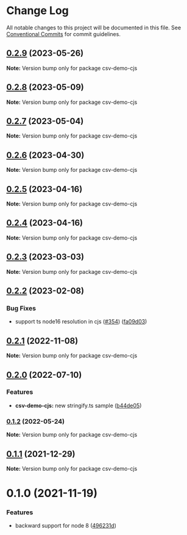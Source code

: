 # Change Log

All notable changes to this project will be documented in this file.
See [Conventional Commits](https://conventionalcommits.org) for commit guidelines.

## [0.2.9](https://github.com/adaltas/node-csv/compare/csv-demo-cjs@0.2.8...csv-demo-cjs@0.2.9) (2023-05-26)

**Note:** Version bump only for package csv-demo-cjs





## [0.2.8](https://github.com/adaltas/node-csv/compare/csv-demo-cjs@0.2.7...csv-demo-cjs@0.2.8) (2023-05-09)

**Note:** Version bump only for package csv-demo-cjs





## [0.2.7](https://github.com/adaltas/node-csv/compare/csv-demo-cjs@0.2.6...csv-demo-cjs@0.2.7) (2023-05-04)

**Note:** Version bump only for package csv-demo-cjs





## [0.2.6](https://github.com/adaltas/node-csv/compare/csv-demo-cjs@0.2.5...csv-demo-cjs@0.2.6) (2023-04-30)

**Note:** Version bump only for package csv-demo-cjs





## [0.2.5](https://github.com/adaltas/node-csv/compare/csv-demo-cjs@0.2.3...csv-demo-cjs@0.2.5) (2023-04-16)

**Note:** Version bump only for package csv-demo-cjs





## [0.2.4](https://github.com/adaltas/node-csv/compare/csv-demo-cjs@0.2.3...csv-demo-cjs@0.2.4) (2023-04-16)

**Note:** Version bump only for package csv-demo-cjs





## [0.2.3](https://github.com/adaltas/node-csv/compare/csv-demo-cjs@0.2.2...csv-demo-cjs@0.2.3) (2023-03-03)

**Note:** Version bump only for package csv-demo-cjs





## [0.2.2](https://github.com/adaltas/node-csv/compare/csv-demo-cjs@0.2.1...csv-demo-cjs@0.2.2) (2023-02-08)


### Bug Fixes

* support ts node16 resolution in cjs ([#354](https://github.com/adaltas/node-csv/issues/354)) ([fa09d03](https://github.com/adaltas/node-csv/commit/fa09d03aaf0008b2790656871ca6b2c4be12d14c))



## [0.2.1](https://github.com/adaltas/node-csv/compare/csv-demo-cjs@0.2.0...csv-demo-cjs@0.2.1) (2022-11-08)

**Note:** Version bump only for package csv-demo-cjs





## [0.2.0](https://github.com/adaltas/node-csv/compare/csv-demo-cjs@0.1.2...csv-demo-cjs@0.2.0) (2022-07-10)


### Features

* **csv-demo-cjs:** new stringify.ts sample ([b44de05](https://github.com/adaltas/node-csv/commit/b44de05d70b4577cdb85c4f285321eea840f8fa3))



### [0.1.2](https://github.com/adaltas/node-csv/compare/csv-demo-cjs@0.1.1...csv-demo-cjs@0.1.2) (2022-05-24)

**Note:** Version bump only for package csv-demo-cjs





## [0.1.1](https://github.com/adaltas/node-csv/compare/csv-demo-cjs@0.1.0...csv-demo-cjs@0.1.1) (2021-12-29)

**Note:** Version bump only for package csv-demo-cjs





# 0.1.0 (2021-11-19)


### Features

* backward support for node 8 ([496231d](https://github.com/adaltas/node-csv/commit/496231dfd838f0a6a72269a5a2390a4c637cef95))
